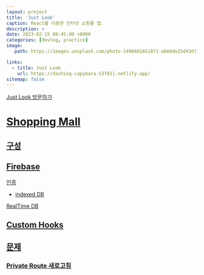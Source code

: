 ```yaml
---
layout: project
title: 'Just Look'
caption: React를 이용한 인터넷 쇼핑몰 앱.
description: >
date: 2023-02-15 08:45:00 +0900
categories: [devlog, practice]    
image: 
   path: https://images.unsplash.com/photo-1490481651871-ab68de25d43d?ixlib=rb-4.0.3&ixid=MnwxMjA3fDB8MHxwaG90by1wYWdlfHx8fGVufDB8fHx8&auto=format&fit=crop&w=1740&q=80

links:
  - title: Just Look
    url: https://dashing-capybara-53f811.netlify.app/
sitemap: false
---
```


<a href="https://dashing-capybara-53f811.netlify.app/" target="_blank">Just Look 방문하기

# Shopping Mall

## 구성

## Firebase
인증 
- indexed DB

RealTime DB

## Custom Hooks

## 문제
### Private Route 새로고침